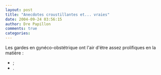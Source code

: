 ```yaml
---
layout: post
title: "Anecdotes croustillantes et... vraies"
date: 2004-09-24 03:56:15
author: Dre Papillon
comments: true
categories: 
---
```



Les gardes en gynéco-obstétrique ont l'air d'être assez prolifiques en la matière :

-   ;
-  .